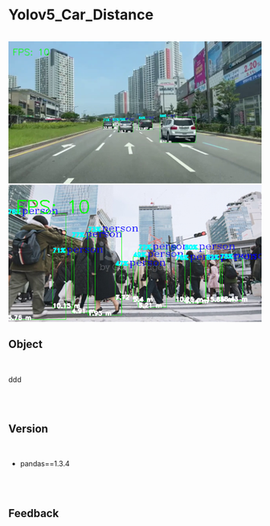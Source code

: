 # Yolov5_Car_Distance

<br/>

<img src=img/car_vd_result.png>

<img src=img/people_vd_result.png>

<br/>

## Object

<br/>

ddd

<br/><br/>

## Version

<br/>

- pandas==1.3.4

<br/><br/>

## Feedback

<br/>
